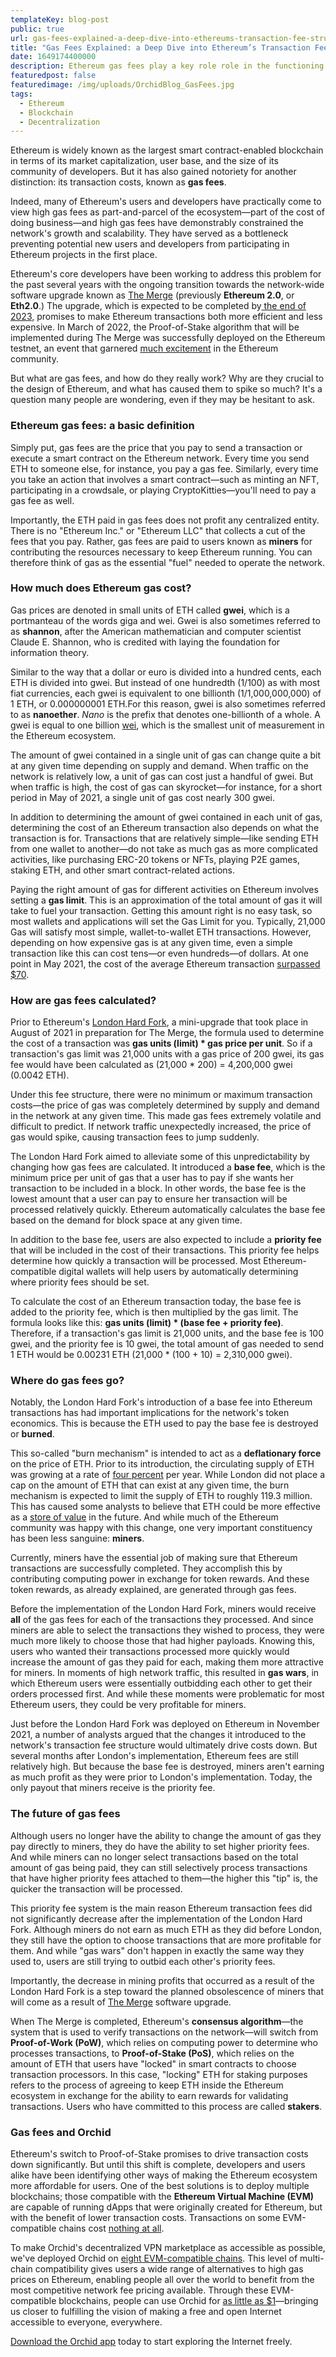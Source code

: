 ```yaml
---
templateKey: blog-post
public: true
url: gas-fees-explained-a-deep-dive-into-ethereums-transaction-fee-structure
title: "Gas Fees Explained: a Deep Dive into Ethereum’s Transaction Fee Structure"
date: 1649174400000
description: Ethereum gas fees play a key role role in the functioning of the network. But they also pose scalability challenges.
featuredpost: false
featuredimage: /img/uploads/OrchidBlog_GasFees.jpg
tags:
  - Ethereum
  - Blockchain
  - Decentralization
---
```

Ethereum is widely known as the largest smart contract-enabled blockchain in terms of its market capitalization, user base, and the size of its community of developers. But it has also gained notoriety for another distinction: its transaction costs, known as **gas fees**.

Indeed, many of Ethereum's users and developers have practically come to view high gas fees as part-and-parcel of the ecosystem—part of the cost of doing business—and high gas fees have demonstrably constrained the network's growth and scalability. They have served as a bottleneck preventing potential new users and developers from participating in Ethereum projects in the first place.

Ethereum's core developers have been working to address this problem for the past several years with the ongoing transition towards the network-wide software upgrade known as [The Merge](https://ethereum.org/en/upgrades/) (previously **Ethereum 2.0**, or **Eth2.0**.) The upgrade, which is expected to be completed by[ the end of 2023,](https://www.gfinityesports.com/cryptocurrency/ethereum-2-release-date-eth2-roadmap-phases-is-ethereum-2-new-coin-serenity/) promises to make Ethereum transactions both more efficient and less expensive. In March of 2022, the Proof-of-Stake algorithm that will be implemented during The Merge was successfully deployed on the Ethereum testnet, an event that garnered [much excitement](https://coingape.com/ethereum-proof-stake-pos-merge-successful-kiln-testnet/) in the Ethereum community.

But what are gas fees, and how do they really work? Why are they crucial to the design of Ethereum, and what has caused them to spike so much? It's a question many people are wondering, even if they may be hesitant to ask.

### Ethereum gas fees: a basic definition

Simply put, gas fees are the price that you pay to send a transaction or execute a smart contract on the Ethereum network. Every time you send ETH to someone else, for instance, you pay a gas fee. Similarly, every time you take an action that involves a smart contract—such as minting an NFT, participating in a crowdsale, or playing CryptoKitties—you'll need to pay a gas fee as well.

Importantly, the ETH paid in gas fees does not profit any centralized entity. There is no "Ethereum Inc." or "Ethereum LLC" that collects a cut of the fees that you pay. Rather, gas fees are paid to users known as **miners** for contributing the resources necessary to keep Ethereum running. You can therefore think of gas as the essential "fuel" needed to operate the network.

### How much does Ethereum gas cost?

Gas prices are denoted in small units of ETH called **gwei**, which is a portmanteau of the words giga and wei. Gwei is also sometimes referred to as **shannon**, after the American mathematician and computer scientist Claude E. Shannon, who is credited with laying the foundation for information theory.

Similar to the way that a dollar or euro is divided into a hundred cents, each ETH is divided into gwei. But instead of one hundredth (1/100) as with most fiat currencies, each gwei is equivalent to one billionth (1/1,000,000,000) of 1 ETH, or 0.000000001 ETH.For this reason, gwei is also sometimes referred to as **nanoether**. *Nano* is the prefix that denotes one-billionth of a whole. A gwei is equal to one billion [wei](https://www.thebalance.com/gwei-5194614), which is the smallest unit of measurement in the Ethereum ecosystem.

The amount of gwei contained in a single unit of gas can change quite a bit at any given time depending on supply and demand. When traffic on the network is relatively low, a unit of gas can cost just a handful of gwei. But when traffic is high, the cost of gas can skyrocket—for instance, for a short period in May of 2021, a single unit of gas cost nearly 300 gwei.

In addition to determining the amount of gwei contained in each unit of gas, determining the cost of an Ethereum transaction also depends on what the transaction is for. Transactions that are relatively simple—like sending ETH from one wallet to another—do not take as much gas as more complicated activities, like purchasing ERC-20 tokens or NFTs, playing P2E games, staking ETH, and other smart contract-related actions. 

Paying the right amount of gas for different activities on Ethereum involves setting a **gas limit**. This is an approximation of the total amount of gas it will take to fuel your transaction. Getting this amount right is no easy task, so most wallets and applications will set the Gas Limit for you. Typically, 21,000 Gas will satisfy most simple, wallet-to-wallet ETH transactions. However, depending on how expensive gas is at any given time, even a simple transaction like this can cost tens—or even hundreds—of dollars. At one point in May 2021, the cost of the average Ethereum transaction [surpassed $70](https://cointelegraph.com/news/ethereum-s-average-and-median-transaction-fee-slip-lowest-in-six-months).

### How are gas fees calculated?

Prior to Ethereum's [London Hard Fork](https://blog.orchid.com/a-postmortem-on-the-london-hard-fork/), a mini-upgrade that took place in August of 2021 in preparation for The Merge, the formula used to determine the cost of a transaction was **gas units (limit) * gas price per unit**. So if a transaction's gas limit was 21,000 units with a gas price of 200 gwei, its gas fee would have been calculated as (21,000 * 200) = 4,200,000 gwei (0.0042 ETH).

Under this fee structure, there were no minimum or maximum transaction costs—the price of gas was completely determined by supply and demand in the network at any given time. This made gas fees extremely volatile and difficult to predict. If network traffic unexpectedly increased, the price of gas would spike, causing transaction fees to jump suddenly.

The London Hard Fork aimed to alleviate some of this unpredictability by changing how gas fees are calculated. It introduced a **base fee**, which is the minimum price per unit of gas that a user has to pay if she wants her transaction to be included in a block. In other words, the base fee is the lowest amount that a user can pay to ensure her transaction will be processed relatively quickly. Ethereum automatically calculates the base fee based on the demand for block space at any given time.

In addition to the base fee, users are also expected to include a **priority fee** that will be included in the cost of their transactions. This priority fee helps determine how quickly a transaction will be processed. Most Ethereum-compatible digital wallets will help users by automatically determining where priority fees should be set.

To calculate the cost of an Ethereum transaction today, the base fee is added to the priority fee, which is then multiplied by the gas limit. The formula looks like this: **gas units (limit) * (base fee + priority fee)**. Therefore, if a transaction's gas limit is 21,000 units, and the base fee is 100 gwei, and the priority fee is 10 gwei, the total amount of gas needed to send 1 ETH would be 0.00231 ETH (21,000 * (100 + 10) = 2,310,000 gwei).

### Where do gas fees go?

Notably, the London Hard Fork's introduction of a base fee into Ethereum transactions has had important implications for the network's token economics. This is because the ETH used to pay the base fee is destroyed or **burned**.

This so-called "burn mechanism" is intended to act as a **deflationary force** on the price of ETH. Prior to its introduction, the circulating supply of ETH was growing at a rate of [four percent](https://finbold.com/ethereums-annual-inflation-rate-is-10-higher-than-doges/) per year. While London did not place a cap on the amount of ETH that can exist at any given time, the burn mechanism is expected to limit the supply of ETH to roughly 119.3 million. This has caused some analysts to believe that ETH could be more effective as a [store of value](https://twitter.com/ultrasoundmoney?ref_src=twsrc%5Egoogle%7Ctwcamp%5Eserp%7Ctwgr%5Eauthor) in the future. And while much of the Ethereum community was happy with this change, one very important constituency has been less sanguine: **miners**.

Currently, miners have the essential job of making sure that Ethereum transactions are successfully completed. They accomplish this by contributing computing power in exchange for token rewards. And these token rewards, as already explained, are generated through gas fees.

Before the implementation of the London Hard Fork, miners would receive **all** of the gas fees for each of the transactions they processed. And since miners are able to select the transactions they wished to process, they were much more likely to choose those that had higher payloads. Knowing this, users who wanted their transactions processed more quickly would increase the amount of gas they paid for each, making them more attractive for miners. In moments of high network traffic, this resulted in **gas wars**, in which Ethereum users were essentially outbidding each other to get their orders processed first. And while these moments were problematic for most Ethereum users, they could be very profitable for miners.

Just before the London Hard Fork was deployed on Ethereum in November 2021, a number of analysts argued that the changes it introduced to the network's transaction fee structure would ultimately drive costs down. But several months after London's implementation, Ethereum fees are still relatively high. But because the base fee is destroyed, miners aren't earning as much profit as they were prior to London's implementation. Today, the only payout that miners receive is the priority fee.

### The future of gas fees

Although users no longer have the ability to change the amount of gas they pay directly to miners, they do have the ability to set higher priority fees. And while miners can no longer select transactions based on the total amount of gas being paid, they can still selectively process transactions that have higher priority fees attached to them—the higher this "tip" is, the quicker the transaction will be processed.

This priority fee system is the main reason Ethereum transaction fees did not significantly decrease after the implementation of the London Hard Fork. Although miners do not earn as much ETH as they did before London, they still have the option to choose transactions that are more profitable for them. And while "gas wars" don't happen in exactly the same way they used to, users are still trying to outbid each other's priority fees.

Importantly, the decrease in mining profits that occurred as a result of the London Hard Fork is a step toward the planned obsolescence of miners that will come as a result of [The Merge](https://ethereum.org/en/upgrades/) software upgrade.

When The Merge is completed, Ethereum's **consensus algorithm**—the system that is used to verify transactions on the network—will switch from **Proof-of-Work (PoW)**, which relies on computing power to determine who processes transactions, to **Proof-of-Stake (PoS)**, which relies on the amount of ETH that users have "locked" in smart contracts to choose transaction processors. In this case, "locking" ETH for staking purposes refers to the process of agreeing to keep ETH inside the Ethereum ecosystem in exchange for the ability to earn rewards for validating transactions. Users who have committed to this process are called **stakers**.

### Gas fees and Orchid

Ethereum's switch to Proof-of-Stake promises to drive transaction costs down significantly. But until this shift is complete, developers and users alike have been identifying other ways of making the Ethereum ecosystem more affordable for users. One of the best solutions is to deploy multiple blockchains; those compatible with the **Ethereum Virtual Machine (EVM)** are capable of running dApps that were originally created for Ethereum, but with the benefit of lower transaction costs. Transactions on some EVM-compatible chains cost [nothing at all](https://hackernoon.com/zero-cost-blockchain-transactions-are-a-reality-on-polkadot).

To make Orchid's decentralized VPN marketplace as accessible as possible, we've deployed Orchid on [eight EVM-compatible chains](https://blog.orchid.com/orchid-nanopayments-now-streaming-on-8-blockchains/). This level of multi-chain compatibility gives users a wide range of alternatives to high gas prices on Ethereum, enabling people all over the world to benefit from the most competitive network fee pricing available. Through these EVM-compatible blockchains, people can use Orchid for [as little as $1](https://blog.orchid.com/starting-today-it-only-costs-1-to-get-started-with-orchid/)—bringing us closer to fulfilling the vision of making a free and open Internet accessible to everyone, everywhere.

[Download the Orchid app](https://www.orchid.com/download) today to start exploring the Internet freely.